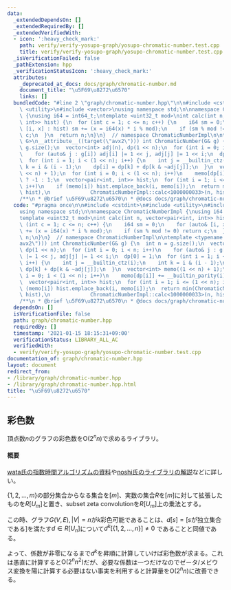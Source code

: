 ```yaml
---
data:
  _extendedDependsOn: []
  _extendedRequiredBy: []
  _extendedVerifiedWith:
  - icon: ':heavy_check_mark:'
    path: verify/verify-yosupo-graph/yosupo-chromatic-number.test.cpp
    title: verify/verify-yosupo-graph/yosupo-chromatic-number.test.cpp
  _isVerificationFailed: false
  _pathExtension: hpp
  _verificationStatusIcon: ':heavy_check_mark:'
  attributes:
    _deprecated_at_docs: docs/graph/chromatic-number.md
    document_title: "\u5F69\u8272\u6570"
    links: []
  bundledCode: "#line 2 \"graph/chromatic-number.hpp\"\n\n#include <cstdint>\n#include\
    \ <utility>\n#include <vector>\nusing namespace std;\n\nnamespace ChromaticNumberImpl\
    \ {\nusing i64 = int64_t;\ntemplate <uint32_t mod>\nint calc(int n, vector<pair<int,\
    \ int>> hist) {\n  for (int c = 1; c <= n; c++) {\n    i64 sm = 0;\n    for (auto&\
    \ [i, x] : hist) sm += (x = i64(x) * i % mod);\n    if (sm % mod != 0) return\
    \ c;\n  }\n  return n;\n}\n}  // namespace ChromaticNumberImpl\n\ntemplate <typename\
    \ G>\n__attribute__((target(\"avx2\"))) int ChromaticNumber(G& g) {\n  int n =\
    \ g.size();\n  vector<int> adj(n), dp(1 << n);\n  for (int i = 0; i < n; i++)\n\
    \    for (auto& j : g[i]) adj[i] |= 1 << j, adj[j] |= 1 << i;\n  dp[0] = 1;\n\
    \  for (int i = 1; i < (1 << n); i++) {\n    int j = __builtin_ctz(i);\n    int\
    \ k = i & (i - 1);\n    dp[i] = dp[k] + dp[k & ~adj[j]];\n  }\n  vector<int> memo((1\
    \ << n) + 1);\n  for (int i = 0; i < (1 << n); i++)\n    memo[dp[i]] += __builtin_parity(i)\
    \ ? -1 : 1;\n  vector<pair<int, int>> hist;\n  for (int i = 1; i <= (1 << n);\
    \ i++)\n    if (memo[i]) hist.emplace_back(i, memo[i]);\n  return min(ChromaticNumberImpl::calc<1000000021>(n,\
    \ hist),\n             ChromaticNumberImpl::calc<1000000033>(n, hist));\n}\n\n\
    /**\n * @brief \u5F69\u8272\u6570\n * @docs docs/graph/chromatic-number.md\n */\n"
  code: "#pragma once\n\n#include <cstdint>\n#include <utility>\n#include <vector>\n\
    using namespace std;\n\nnamespace ChromaticNumberImpl {\nusing i64 = int64_t;\n\
    template <uint32_t mod>\nint calc(int n, vector<pair<int, int>> hist) {\n  for\
    \ (int c = 1; c <= n; c++) {\n    i64 sm = 0;\n    for (auto& [i, x] : hist) sm\
    \ += (x = i64(x) * i % mod);\n    if (sm % mod != 0) return c;\n  }\n  return\
    \ n;\n}\n}  // namespace ChromaticNumberImpl\n\ntemplate <typename G>\n__attribute__((target(\"\
    avx2\"))) int ChromaticNumber(G& g) {\n  int n = g.size();\n  vector<int> adj(n),\
    \ dp(1 << n);\n  for (int i = 0; i < n; i++)\n    for (auto& j : g[i]) adj[i]\
    \ |= 1 << j, adj[j] |= 1 << i;\n  dp[0] = 1;\n  for (int i = 1; i < (1 << n);\
    \ i++) {\n    int j = __builtin_ctz(i);\n    int k = i & (i - 1);\n    dp[i] =\
    \ dp[k] + dp[k & ~adj[j]];\n  }\n  vector<int> memo((1 << n) + 1);\n  for (int\
    \ i = 0; i < (1 << n); i++)\n    memo[dp[i]] += __builtin_parity(i) ? -1 : 1;\n\
    \  vector<pair<int, int>> hist;\n  for (int i = 1; i <= (1 << n); i++)\n    if\
    \ (memo[i]) hist.emplace_back(i, memo[i]);\n  return min(ChromaticNumberImpl::calc<1000000021>(n,\
    \ hist),\n             ChromaticNumberImpl::calc<1000000033>(n, hist));\n}\n\n\
    /**\n * @brief \u5F69\u8272\u6570\n * @docs docs/graph/chromatic-number.md\n */\n"
  dependsOn: []
  isVerificationFile: false
  path: graph/chromatic-number.hpp
  requiredBy: []
  timestamp: '2021-01-15 18:15:31+09:00'
  verificationStatus: LIBRARY_ALL_AC
  verifiedWith:
  - verify/verify-yosupo-graph/yosupo-chromatic-number.test.cpp
documentation_of: graph/chromatic-number.hpp
layout: document
redirect_from:
- /library/graph/chromatic-number.hpp
- /library/graph/chromatic-number.hpp.html
title: "\u5F69\u8272\u6570"
---
```

## 彩色数

頂点数$n$のグラフの彩色数を$\mathrm{O}(2^n n)$で求めるライブラリ。

#### 概要

[wata氏の指数時間アルゴリズムの資料](https://www.slideshare.net/wata_orz/ss-12131479)や[noshi氏のライブラリの解説](https://github.com/noshi91/n91lib_rs/blob/master/src/algorithm/chromatic_number.rs)などに詳しい。

$\lbrace1,2,\ldots,m\rbrace$の部分集合からなる集合を$[m]$、実数の集合$R$を$[m]$に対して拡張したものを$R[U_m]$と置き、subset zeta convolutionを$R[U_m]$上の乗法とする。

この時、グラフ$G(V,E),|V|=n$が$k$彩色可能であることは、$d[s]=[s$が独立集合である$]$を満たす$d \in R[U_n]$について$d^k[\lbrace1,2,\ldots,n\rbrace] \neq 0$
であることと同値である。

よって、係数が非零になるまで$d^k$を昇順に計算していけば彩色数が求まる。これは愚直に計算すると$\mathrm{O}(2^n n^2)$だが、必要な係数は一つだけなのでゼータ/メビウス変換を陽に計算する必要はない事実を利用すると計算量を$\mathrm{O}(2^n n)$に改善できる。
